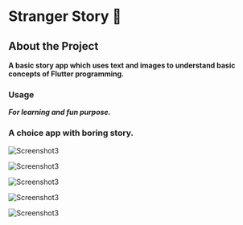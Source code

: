 # Stranger Story 🤔

## About the Project

**A basic story app which uses text and images to understand basic concepts of Flutter programming.**

### Usage
***For learning and fun purpose.***

### A choice app with boring story.

![Screenshot3](images/1.png)

![Screenshot3](images/2.png)

![Screenshot3](images/3.png)

![Screenshot3](images/4.png)

![Screenshot3](images/5.png)

